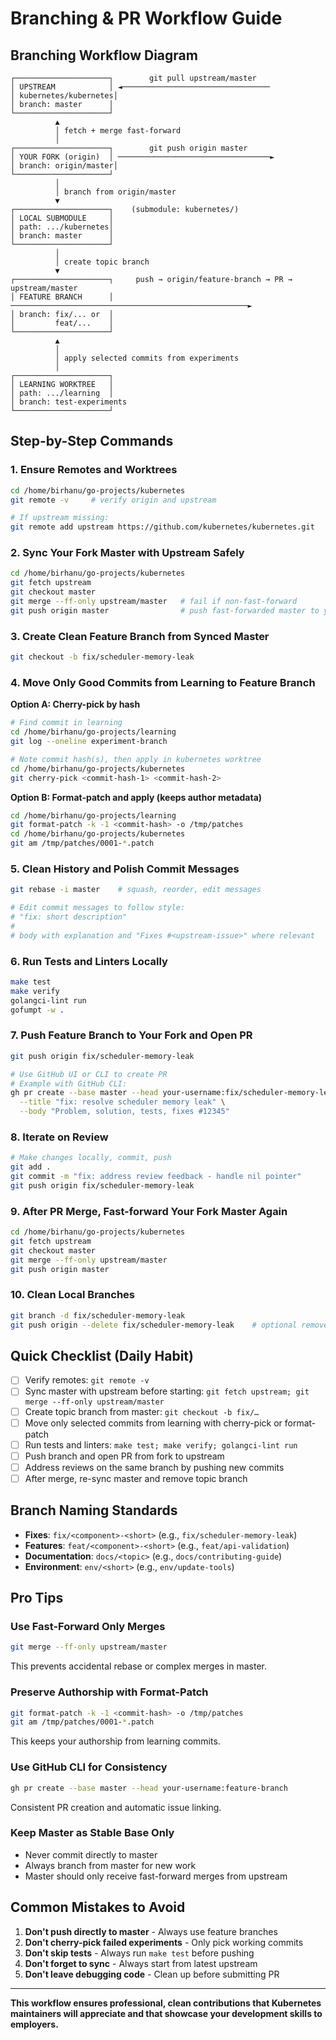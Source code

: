 # Branching & PR Workflow Guide

##  Branching Workflow Diagram

```
┌─────────────────────┐        git pull upstream/master
│ UPSTREAM            │ ◄─────────────────────────────────
│ kubernetes/kubernetes│
│ branch: master      │
└─────────────────────┘
          ▲
          │ fetch + merge fast-forward
          │
┌─────────────────────┐        git push origin master
│ YOUR FORK (origin)  │ ──────────────────────────────────►
│ branch: origin/master│
└─────────────────────┘
          │
          │ branch from origin/master
          ▼
┌─────────────────────┐    (submodule: kubernetes/)
│ LOCAL SUBMODULE     │
│ path: .../kubernetes│
│ branch: master      │
└─────────────────────┘
          │
          │ create topic branch
          ▼
┌─────────────────────┐     push → origin/feature-branch → PR → upstream/master
│ FEATURE BRANCH      │  ─────────────────────────────────────────────────────►
│ branch: fix/... or  │
│         feat/...    │
└─────────────────────┘
          ▲
          │
          │ apply selected commits from experiments
          │
┌─────────────────────┐
│ LEARNING WORKTREE   │
│ path: .../learning  │
│ branch: test-experiments
└─────────────────────┘
```

##  Step-by-Step Commands

### 1. Ensure Remotes and Worktrees
```bash
cd /home/birhanu/go-projects/kubernetes
git remote -v     # verify origin and upstream

# If upstream missing:
git remote add upstream https://github.com/kubernetes/kubernetes.git
```

### 2. Sync Your Fork Master with Upstream Safely
```bash
cd /home/birhanu/go-projects/kubernetes
git fetch upstream
git checkout master
git merge --ff-only upstream/master   # fail if non-fast-forward
git push origin master                # push fast-forwarded master to your fork
```

### 3. Create Clean Feature Branch from Synced Master
```bash
git checkout -b fix/scheduler-memory-leak
```

### 4. Move Only Good Commits from Learning to Feature Branch

**Option A: Cherry-pick by hash**
```bash
# Find commit in learning
cd /home/birhanu/go-projects/learning
git log --oneline experiment-branch

# Note commit hash(s), then apply in kubernetes worktree
cd /home/birhanu/go-projects/kubernetes
git cherry-pick <commit-hash-1> <commit-hash-2>
```

**Option B: Format-patch and apply (keeps author metadata)**
```bash
cd /home/birhanu/go-projects/learning
git format-patch -k -1 <commit-hash> -o /tmp/patches
cd /home/birhanu/go-projects/kubernetes
git am /tmp/patches/0001-*.patch
```

### 5. Clean History and Polish Commit Messages
```bash
git rebase -i master    # squash, reorder, edit messages

# Edit commit messages to follow style:
# "fix: short description"
# 
# body with explanation and "Fixes #<upstream-issue>" where relevant
```

### 6. Run Tests and Linters Locally
```bash
make test
make verify
golangci-lint run
gofumpt -w .
```

### 7. Push Feature Branch to Your Fork and Open PR
```bash
git push origin fix/scheduler-memory-leak

# Use GitHub UI or CLI to create PR
# Example with GitHub CLI:
gh pr create --base master --head your-username:fix/scheduler-memory-leak \
  --title "fix: resolve scheduler memory leak" \
  --body "Problem, solution, tests, fixes #12345"
```

### 8. Iterate on Review
```bash
# Make changes locally, commit, push
git add .
git commit -m "fix: address review feedback - handle nil pointer"
git push origin fix/scheduler-memory-leak
```

### 9. After PR Merge, Fast-forward Your Fork Master Again
```bash
cd /home/birhanu/go-projects/kubernetes
git fetch upstream
git checkout master
git merge --ff-only upstream/master
git push origin master
```

### 10. Clean Local Branches
```bash
git branch -d fix/scheduler-memory-leak
git push origin --delete fix/scheduler-memory-leak    # optional remove remote branch
```

##  Quick Checklist (Daily Habit)

- [ ] Verify remotes: `git remote -v`
- [ ] Sync master with upstream before starting: `git fetch upstream; git merge --ff-only upstream/master`
- [ ] Create topic branch from master: `git checkout -b fix/…`
- [ ] Move only selected commits from learning with cherry-pick or format-patch
- [ ] Run tests and linters: `make test; make verify; golangci-lint run`
- [ ] Push branch and open PR from fork to upstream
- [ ] Address reviews on the same branch by pushing new commits
- [ ] After merge, re-sync master and remove topic branch

##  Branch Naming Standards

- **Fixes**: `fix/<component>-<short>` (e.g., `fix/scheduler-memory-leak`)
- **Features**: `feat/<component>-<short>` (e.g., `feat/api-validation`)
- **Documentation**: `docs/<topic>` (e.g., `docs/contributing-guide`)
- **Environment**: `env/<short>` (e.g., `env/update-tools`)

## Pro Tips

### Use Fast-Forward Only Merges
```bash
git merge --ff-only upstream/master
```
This prevents accidental rebase or complex merges in master.

### Preserve Authorship with Format-Patch
```bash
git format-patch -k -1 <commit-hash> -o /tmp/patches
git am /tmp/patches/0001-*.patch
```
This keeps your authorship from learning commits.

### Use GitHub CLI for Consistency
```bash
gh pr create --base master --head your-username:feature-branch
```
Consistent PR creation and automatic issue linking.

### Keep Master as Stable Base Only
- Never commit directly to master
- Always branch from master for new work
- Master should only receive fast-forward merges from upstream

##  Common Mistakes to Avoid

1. **Don't push directly to master** - Always use feature branches
2. **Don't cherry-pick failed experiments** - Only pick working commits
3. **Don't skip tests** - Always run `make test` before pushing
4. **Don't forget to sync** - Always start from latest upstream
5. **Don't leave debugging code** - Clean up before submitting PR

---

**This workflow ensures professional, clean contributions that Kubernetes maintainers will appreciate and that showcase your development skills to employers.**
